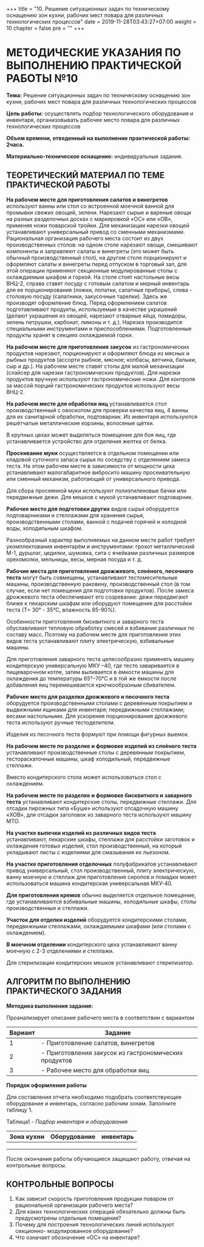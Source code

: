 +++
title = "10. Решение ситуационных задач по техническому оснащению зон кухни, рабочих мест повара для различных технологических процессов"
date = 2019-11-28T03:43:27+07:00
weight = 10
chapter = false
pre = ""
+++

# МЕТОДИЧЕСКИЕ УКАЗАНИЯ ПО ВЫПОЛНЕНИЮ ПРАКТИЧЕСКОЙ РАБОТЫ №10

**Тема:** Решение ситуационных задач по техническому оснащению зон кухни, рабочих мест повара для различных технологических процессов

**Цель работы:** осуществлять подбор технологического оборудования и инвентаря, организовывать рабочее место повара для различных технологических процессов

**Объем времени, отведенный на выполнение практической работы: 2часа.**

**Материально-техническое оснащение:** индивидуальные задания.

## ТЕОРЕТИЧЕСКИЙ МАТЕРИАЛ ПО ТЕМЕ ПРАКТИЧЕСКОЙ РАБОТЫ

**На рабочем месте для приготовления салатов и винегретов** используют ванны или стол со встроенной моечной ванной для промывки свежих овощей, зелени. Нарезают сырые и вареные овощи на разных разделочных досках с маркировкой «ОС» или «ОВ», применяя ножи поварской тройки. Для механизации нарезки овощей устанавливают универсальный привод со сменными механизмами. Рациональная организация рабочего места состоит из двух производственных столов: на одном столе нарезают овощи, смешивают компоненты и заправляют салаты и винегреты (это может быть обычный производственный стол), на другом столе порционируют и оформляют салаты и винегреты перед отпуском в торговый зал, для этой операции применяют секционные модулированные столы с охлаждаемым шкафом и горкой. На столе стоят настольные весы ВНЦ-2, справа ставят посуду с готовым салатом и мерный инвентарь для ее порционирования (ложки, лопатки, салатные приборы), слева - столовую посуду (салатники, закусочные тарелки). Здесь же производят оформление блюд. Перед оформлением салатов подготавливают продукты, используемые в качестве украшений (делают украшения из овощей, нарезают отварные яйца, помидоры, зелень петрушки, карбонат, лимоны и т. д.). Нарезка производится специальными инструментами и приспособлениями. Подготовленные продукты хранят в секциях охлаждаемой горки.

**На рабочем месте для приготовления закусок** из гастрономических продуктов нарезают, порционируют и оформляют блюда из мясных и рыбных продуктов (ассорти рыбное, мясное; колбасы, ветчина, балыки, сыр и др.). На рабочем месте ставят столы для малой механизации (слайсер для нарезки гастрономических продуктов). Для нарезки продуктов вручную используют гастрономические ножи. Для контроля за массой порций гастрономических продуктов используют весы ВНЦ-2\.

**На рабочем месте для обработки яиц** устанавливается стол производственный с овоскопом для проверки качества яиц, 4 ванны для их санитарной обработки, подтоварник. Из инвентаря используются решѐтчатые металлические корзины, волосяные щѐтки.

В крупных цехах может выделяться помещение для боя яиц, где устанавливается устройство для отделения желтка от белка.

**Просеивание муки** осуществляется в отдельном помещении или кладовой суточного запаса сырья по соседству с отделением замеса теста. На этом рабочем месте в зависимости от мощности цеха устанавливают малогабаритное вибросито машину просеивательную или сменный механизм, работающий от универсального привода.

Для сбора просеянной муки используют полиэтиленовые бачки или передвижные дежи. Для мешков с мукой устанавливают подтоварник.

**Рабочее место для подготовки других** видов сырья оборудуется подтоварниками и стеллажами для хранения сырья, производственными столами, ванной с подачей горячей и холодной воды, холодильным шкафом.

Разнообразный характер выполняемых на данном месте работ требует укомплектования инвентарѐм и инструментами: грохот металлический М-1, дуршлаг, цедилки, шумовка, сита с ячейками различных размеров орехомолки, мельницы, весы, мерная посуда и т. д.

**Рабочие места для приготовления дрожжевого, слоѐного, песочного теста** могут быть совмещены, устанавливают тестомесительные машины, производственную раковину, производственный стол (в том случае, если нет помещения для подготовки продуктов). После замеса дрожжевого теста обеспечивают его созревание: дежи передвигают ближе к пекарским шкафам или оборудуют помещение для расстойки теста (Т= 30° - 35°С, влажность 85-90%).

Особенности приготовления бисквитного и заварного теста обуславливают тепловую обработку смесей и взбивание различных по составу масс. Поэтому на рабочем месте для приготовления этих видов теста устанавливают плиту электрическую, взбивальные машины.

Для приготовления заварного теста целесообразно применять машину кондитерскую универсальную МКУ –40, где тесто заваривается в пищеварочном котле, затем выливается в ѐмкости машины для охлаждения до температуры 65°–70°С и в той же ѐмкости после добавления яиц перемешивается крючкообразным сбивателем.

**Рабочее место для разделки дрожжевого и песочного теста** оборудуется производственными столами с деревянным покрытием и выдвижными ящиками для инвентаря; передвижными стеллажами; весами настольными. Для ускорения порционирования дрожжевого теста используют ручные тестоделители.

Изделия из песочного теста формуют при помощи фигурных выемок.

**На рабочем месте по разделке и формовке изделий из слоѐного теста** устанавливают производственные столы с деревянным покрытием, тестораскаточные машины, шкаф холодильный, передвижные стеллажи.

Вместо кондитерского стола может использоваться стол с охлаждением.

**На рабочем месте по разделке и формовке бисквитного и заварного теста** устанавливают кондитерские столы, передвижные стеллажи. Для отсадки пирожных типа «Буше» используют отсадочную машину «ХОВ», для отсадки заголовок из заварного теста используют машину МТО.

**На участке выпечки изделий из различных видов теста** устанавливают, пекарские шкафы, стеллажи для расстойки заготовок и охлаждения готовых изделий, стол производственный, на который укладывают листы с изделиями для смазывания их льезоном.

**На участке приготовления отделочных** полуфабрикатов устанавливают привод универсальный, стол производственный, плиту электрическую, ванну моечную и стеллаж для приготовления сиропов и помадки может использоваться машина кондитерская универсальная МКУ-40.

**Для приготовления кремов** обычно выделяется отдельное помещение, где устанавливаются взбивальные машины, холодильные шкафы, столы производственные и стеллажи.

**Участок для отделки изделий** оборудуется кондитерскими столами, передвижными стеллажами, охлаждаемыми шкафами (или столами с охлаждением).

**В моечном отделении** кондитерского цеха устанавливают ванну моечную с 2-3 отделениями и стеллажи.

Для стерилизации кондитерских мешков устанавливают стерилизатор.

## АЛГОРИТМ ПО ВЫПОЛНЕНИЮ ПРАКТИЧЕСКОГО ЗАДАНИЯ

**Методика выполнения задания:**

Проанализирует описание рабочего места в соответствии с вариантом

| Вариант | Задание |
| --- | --- |
| 1 | - Приготовление салатов, винегретов |
| 2 | - Приготовления закусок из гастрономических продуктов |
| 3 | - Рабочее место для обработки яиц |

**Порядок оформления работы**

Для составления отчета необходимо подобрать соответствующее оборудование и инвентарь, согласно рабочим зонам. Заполните таблицу 1\.

Таблица1 - *Подбор инвентаря и оборудования*

| Зона кухни | Оборудование | инвентарь |
| --- | --- | --- |
|  |  |  |
|  |  |  |
|  |  |  | |

После окончания работы обучающиеся защищают работу, отвечая на контрольные вопросы.

## КОНТРОЛЬНЫЕ ВОПРОСЫ

1. Как зависит скорость приготовления продукции поваром от рациональной организации рабочего места?
2. Для каких технологических операций обязательно должны быть предусмотрены отдельные помещения?
3. Почему для построения технологических линий используют секционно- модулированное оборудование?
4. Что означает обозначение «ОС» на инвентаре?
